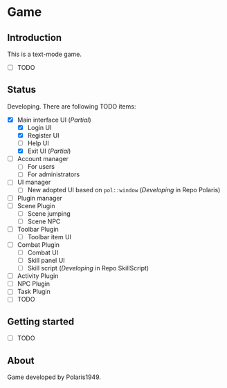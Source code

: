 # Game

## Introduction
This is a text-mode game.
- [ ] TODO

## Status
Developing. There are following TODO items:
- [x] Main interface UI (*Partial*)
    - [x] Login UI
    - [x] Register UI
    - [ ] Help UI
    - [x] Exit UI (*Partial*)
- [ ] Account manager
    - [ ] For users
    - [ ] For administrators
- [ ] UI manager
    - [ ] New adopted UI based on `pol::window` (*Developing* in Repo Polaris)
- [ ] Plugin manager
- [ ] Scene Plugin
    - [ ] Scene jumping
    - [ ] Scene NPC
- [ ] Toolbar Plugin
    - [ ] Toolbar item UI
- [ ] Combat Plugin
    - [ ] Combat UI
    - [ ] Skill panel UI
    - [ ] Skill script (*Developing* in Repo SkillScript)
- [ ] Activity Plugin
- [ ] NPC Plugin
- [ ] Task Plugin
- [ ] TODO

## Getting started
- [ ] TODO

## About
Game developed by Polaris1949.
